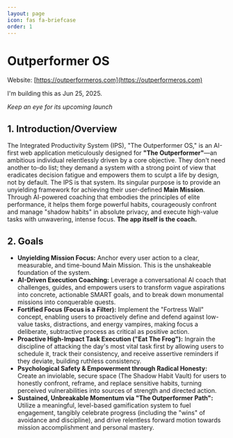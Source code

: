 ```yaml
---
layout: page
icon: fas fa-briefcase
order: 1
---
```


# Outperformer OS

Website: [https://outperformeros.com](https://outperformeros.com)

I'm building this as Jun 25, 2025.

_Keep an eye for its upcoming launch_

## 1. Introduction/Overview
The Integrated Productivity System (IPS), "The Outperformer OS," is an AI-first web application meticulously designed for **"The Outperformer"**—an ambitious individual relentlessly driven by a core objective. They don't need another to-do list; they demand a system with a strong point of view that eradicates decision fatigue and empowers them to sculpt a life by design, not by default. The IPS is that system. Its singular purpose is to provide an unyielding framework for achieving their user-defined **Main Mission**. Through AI-powered coaching that embodies the principles of elite performance, it helps them forge powerful habits, courageously confront and manage "shadow habits" in absolute privacy, and execute high-value tasks with unwavering, intense focus. **The app itself is the coach.**

## 2. Goals
*   **Unyielding Mission Focus:** Anchor every user action to a clear, measurable, and time-bound Main Mission. This is the unshakeable foundation of the system.
*   **AI-Driven Execution Coaching:** Leverage a conversational AI coach that challenges, guides, and empowers users to transform vague aspirations into concrete, actionable SMART goals, and to break down monumental missions into conquerable quests.
*   **Fortified Focus (Focus is a Filter):** Implement the "Fortress Wall" concept, enabling users to proactively define and defend against low-value tasks, distractions, and energy vampires, making focus a deliberate, subtractive process as critical as positive action.
*   **Proactive High-Impact Task Execution ("Eat The Frog"):** Ingrain the discipline of attacking the day's most vital task first by allowing users to schedule it, track their consistency, and receive assertive reminders if they deviate, building ruthless consistency.
*   **Psychological Safety & Empowerment through Radical Honesty:** Create an inviolable, secure space (The Shadow Habit Vault) for users to honestly confront, reframe, and replace sensitive habits, turning perceived vulnerabilities into sources of strength and directed action.
*   **Sustained, Unbreakable Momentum via "The Outperformer Path":** Utilize a meaningful, level-based gamification system to fuel engagement, tangibly celebrate progress (including the "wins" of avoidance and discipline), and drive relentless forward motion towards mission accomplishment and personal mastery.
